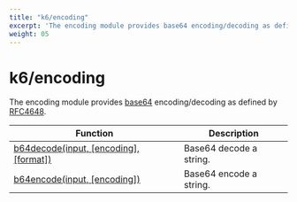 ```yaml
---
title: "k6/encoding"
excerpt: 'The encoding module provides base64 encoding/decoding as defined by RFC4648.'
weight: 05
---
```


# k6/encoding

The encoding module provides [base64](https://en.wikipedia.org/wiki/Base64)
encoding/decoding as defined by [RFC4648](https://tools.ietf.org/html/rfc4648).

| Function                                                                         | Description             |
| -------------------------------------------------------------------------------- | ----------------------- |
| [b64decode(input, [encoding], [format])](/javascript-api/k6-encoding/b64decode/) | Base64 decode a string. |
| [b64encode(input, [encoding])](/javascript-api/k6-encoding/b64encode/)           | Base64 encode a string. |
